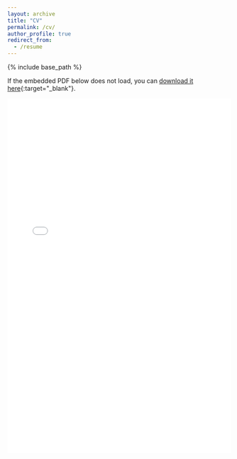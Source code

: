 ```yaml
---
layout: archive
title: "CV"
permalink: /cv/
author_profile: true
redirect_from:
  - /resume
---
```


{% include base_path %}

If the embedded PDF below does not load, you can [download it here](/files/SaurabhParkar_CV.pdf){:target="_blank"}.

<embed src="/files/SaurabhParkar_CV.pdf#zoom=115" width="100%" height="800px" type="application/pdf">